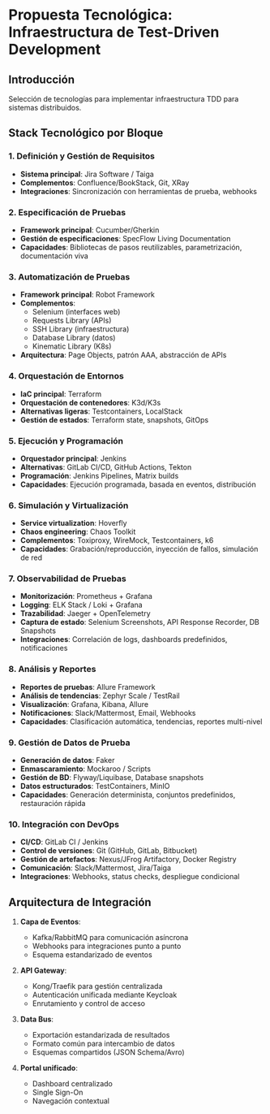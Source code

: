 # Propuesta Tecnológica: Infraestructura de Test-Driven Development

## Introducción
Selección de tecnologías para implementar infraestructura TDD para sistemas distribuidos.

## Stack Tecnológico por Bloque

### 1. Definición y Gestión de Requisitos
- **Sistema principal**: Jira Software / Taiga
- **Complementos**: Confluence/BookStack, Git, XRay
- **Integraciones**: Sincronización con herramientas de prueba, webhooks

### 2. Especificación de Pruebas
- **Framework principal**: Cucumber/Gherkin
- **Gestión de especificaciones**: SpecFlow Living Documentation
- **Capacidades**: Bibliotecas de pasos reutilizables, parametrización, documentación viva

### 3. Automatización de Pruebas
- **Framework principal**: Robot Framework
- **Complementos**:
  - Selenium (interfaces web)
  - Requests Library (APIs)
  - SSH Library (infraestructura)
  - Database Library (datos)
  - Kinematic Library (K8s)
- **Arquitectura**: Page Objects, patrón AAA, abstracción de APIs

### 4. Orquestación de Entornos
- **IaC principal**: Terraform
- **Orquestación de contenedores**: K3d/K3s
- **Alternativas ligeras**: Testcontainers, LocalStack
- **Gestión de estados**: Terraform state, snapshots, GitOps

### 5. Ejecución y Programación
- **Orquestador principal**: Jenkins
- **Alternativas**: GitLab CI/CD, GitHub Actions, Tekton
- **Programación**: Jenkins Pipelines, Matrix builds
- **Capacidades**: Ejecución programada, basada en eventos, distribución

### 6. Simulación y Virtualización
- **Service virtualization**: Hoverfly
- **Chaos engineering**: Chaos Toolkit
- **Complementos**: Toxiproxy, WireMock, Testcontainers, k6
- **Capacidades**: Grabación/reproducción, inyección de fallos, simulación de red

### 7. Observabilidad de Pruebas
- **Monitorización**: Prometheus + Grafana
- **Logging**: ELK Stack / Loki + Grafana
- **Trazabilidad**: Jaeger + OpenTelemetry
- **Captura de estado**: Selenium Screenshots, API Response Recorder, DB Snapshots
- **Integraciones**: Correlación de logs, dashboards predefinidos, notificaciones

### 8. Análisis y Reportes
- **Reportes de pruebas**: Allure Framework
- **Análisis de tendencias**: Zephyr Scale / TestRail
- **Visualización**: Grafana, Kibana, Allure
- **Notificaciones**: Slack/Mattermost, Email, Webhooks
- **Capacidades**: Clasificación automática, tendencias, reportes multi-nivel

### 9. Gestión de Datos de Prueba
- **Generación de datos**: Faker
- **Enmascaramiento**: Mockaroo / Scripts
- **Gestión de BD**: Flyway/Liquibase, Database snapshots
- **Datos estructurados**: TestContainers, MinIO
- **Capacidades**: Generación determinista, conjuntos predefinidos, restauración rápida

### 10. Integración con DevOps
- **CI/CD**: GitLab CI / Jenkins
- **Control de versiones**: Git (GitHub, GitLab, Bitbucket)
- **Gestión de artefactos**: Nexus/JFrog Artifactory, Docker Registry
- **Comunicación**: Slack/Mattermost, Jira/Taiga
- **Integraciones**: Webhooks, status checks, despliegue condicional

## Arquitectura de Integración

1. **Capa de Eventos**:
   - Kafka/RabbitMQ para comunicación asíncrona
   - Webhooks para integraciones punto a punto
   - Esquema estandarizado de eventos

2. **API Gateway**:
   - Kong/Traefik para gestión centralizada
   - Autenticación unificada mediante Keycloak
   - Enrutamiento y control de acceso

3. **Data Bus**:
   - Exportación estandarizada de resultados
   - Formato común para intercambio de datos
   - Esquemas compartidos (JSON Schema/Avro)

4. **Portal unificado**:
   - Dashboard centralizado
   - Single Sign-On
   - Navegación contextual

